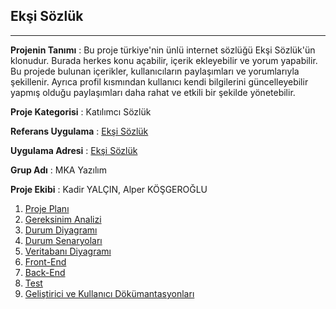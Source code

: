 ## Ekşi Sözlük
___

**Projenin Tanımı** : Bu proje türkiye'nin ünlü internet sözlüğü Ekşi Sözlük'ün klonudur. Burada herkes konu açabilir, içerik ekleyebilir ve yorum yapabilir. Bu projede bulunan içerikler, kullanıcıların paylaşımları ve yorumlarıyla şekillenir. Ayrıca profil kısmından kullanıcı kendi bilgilerini güncelleyebilir yapmış olduğu paylaşımları daha rahat ve etkili bir şekilde yönetebilir.

**Proje Kategorisi** : Katılımcı Sözlük

**Referans Uygulama** : [Ekşi Sözlük](https://eksisozluk.com/)

**Uygulama Adresi** : [Ekşi Sözlük]()

**Grup Adı** : MKA Yazılım

**Proje Ekibi** : Kadir YALÇIN, Alper KÖŞGEROĞLU

1. [Proje Planı](/Docs/OtherReadMe's/Proje_Plani.md)
2. [Gereksinim Analizi](/Docs/OtherReadMe's/Gereksinim_Analizi.md)
3. [Durum Diyagramı](/Docs/OtherReadMe's/Durum_Diyagrami.md)
4. [Durum Senaryoları](/Docs/OtherReadMe's/Durum_Senaryolari.md)
5. [Veritabanı Diyagramı](/Docs/OtherReadMe's/Veritabani_Diyagrami.md)
6. [Front-End](https://eksisozluk.com/)
7. [Back-End](https://eksisozluk.com/)
8. [Test](https://eksisozluk.com/)
9. [Geliştirici ve Kullanıcı Dökümantasyonları](https://eksisozluk.com/)